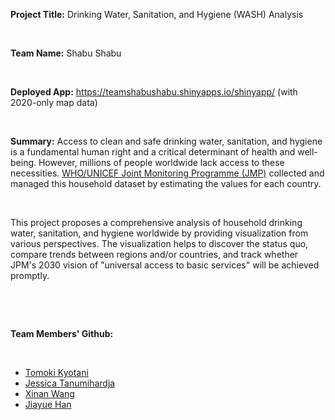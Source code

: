 **Project Title:** Drinking Water, Sanitation, and Hygiene (WASH) Analysis

 

**Team Name:** Shabu Shabu

 

**Deployed App:** https://teamshabushabu.shinyapps.io/shinyapp/ (with 2020-only map data)

 

**Summary:**
Access to clean and safe drinking water, sanitation, and hygiene is a fundamental human right and a critical determinant of health and well-being. However, millions of people worldwide lack access to these necessities. [WHO/UNICEF Joint Monitoring Programme (JMP)](https://washdata.org/data/downloads#WLD) collected and managed this household dataset by estimating the values for each country.

 

This project proposes a comprehensive analysis of household drinking water, sanitation, and hygiene worldwide by providing visualization from various perspectives. The visualization helps to discover the status quo, compare trends between regions and/or countries, and track whether JPM's 2030 vision of "universal access to basic services" will be achieved promptly.

 

 

**Team Members' Github:**

 

* [Tomoki Kyotani](https://github.com/TomTomoki/DrinkingWater-Sanitation-Hygiene-Visualization) 
* [Jessica Tanumihardja](https://github.com/jtanumihardja/IE6600_final_project) 
* [Xinan Wang](https://github.com/Nannmemeda/Drinking-Water-Sanitation-Hygiene-Analysis)
* [Jiayue Han](https://github.com/JennyHan0108)